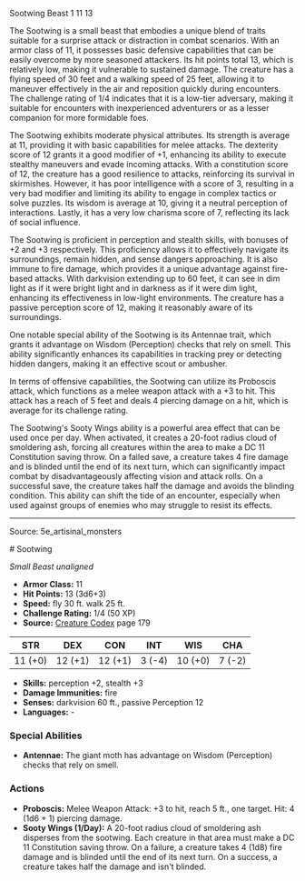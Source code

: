 <MonsterName/>Sootwing</MonsterName>
<CreatureType/>Beast</CreatureType>
<CR/>1</CR>
<AC/>11</AC>
<HP/>13</HP>
<summary>The Sootwing is a small beast that embodies a unique blend of traits suitable for a surprise attack or distraction in combat scenarios. With an armor class of 11, it possesses basic defensive capabilities that can be easily overcome by more seasoned attackers. Its hit points total 13, which is relatively low, making it vulnerable to sustained damage. The creature has a flying speed of 30 feet and a walking speed of 25 feet, allowing it to maneuver effectively in the air and reposition quickly during encounters. The challenge rating of 1/4 indicates that it is a low-tier adversary, making it suitable for encounters with inexperienced adventurers or as a lesser companion for more formidable foes.</summary>

<detail>

The Sootwing exhibits moderate physical attributes. Its strength is average at 11, providing it with basic capabilities for melee attacks. The dexterity score of 12 grants it a good modifier of +1, enhancing its ability to execute stealthy maneuvers and evade incoming attacks. With a constitution score of 12, the creature has a good resilience to attacks, reinforcing its survival in skirmishes. However, it has poor intelligence with a score of 3, resulting in a very bad modifier and limiting its ability to engage in complex tactics or solve puzzles. Its wisdom is average at 10, giving it a neutral perception of interactions. Lastly, it has a very low charisma score of 7, reflecting its lack of social influence.

The Sootwing is proficient in perception and stealth skills, with bonuses of +2 and +3 respectively. This proficiency allows it to effectively navigate its surroundings, remain hidden, and sense dangers approaching. It is also immune to fire damage, which provides it a unique advantage against fire-based attacks. With darkvision extending up to 60 feet, it can see in dim light as if it were bright light and in darkness as if it were dim light, enhancing its effectiveness in low-light environments. The creature has a passive perception score of 12, making it reasonably aware of its surroundings. 

One notable special ability of the Sootwing is its Antennae trait, which grants it advantage on Wisdom (Perception) checks that rely on smell. This ability significantly enhances its capabilities in tracking prey or detecting hidden dangers, making it an effective scout or ambusher.

In terms of offensive capabilities, the Sootwing can utilize its Proboscis attack, which functions as a melee weapon attack with a +3 to hit. This attack has a reach of 5 feet and deals 4 piercing damage on a hit, which is average for its challenge rating.

The Sootwing's Sooty Wings ability is a powerful area effect that can be used once per day. When activated, it creates a 20-foot radius cloud of smoldering ash, forcing all creatures within the area to make a DC 11 Constitution saving throw. On a failed save, a creature takes 4 fire damage and is blinded until the end of its next turn, which can significantly impact combat by disadvantageously affecting vision and attack rolls. On a successful save, the creature takes half the damage and avoids the blinding condition. This ability can shift the tide of an encounter, especially when used against groups of enemies who may struggle to resist its effects.</detail>



---

Source: 5e_artisinal_monsters

<statblock>
# Sootwing

*Small* *Beast* *unaligned*

- **Armor Class:** 11
- **Hit Points:** 13 (3d6+3)
- **Speed:** fly 30 ft. walk 25 ft.
- **Challenge Rating:** 1/4 (50 XP)
- **Source:** [Creature Codex](https://koboldpress.com/kpstore/product/creature-codex-for-5th-edition-dnd) page 179

| STR | DEX | CON | INT | WIS | CHA |
| --- | --- | --- | --- | --- | --- |
| 11 (+0) | 12 (+1) | 12 (+1) | 3 (-4) | 10 (+0) | 7 (-2) |

- **Skills:** perception +2, stealth +3
- **Damage Immunities:** fire
- **Senses:** darkvision 60 ft., passive Perception 12
- **Languages:** -

### Special Abilities

- **Antennae:** The giant moth has advantage on Wisdom (Perception) checks that rely on smell.

### Actions

- **Proboscis:** Melee Weapon Attack: +3 to hit, reach 5 ft., one target. Hit: 4 (1d6 + 1) piercing damage.
- **Sooty Wings (1/Day):** A 20-foot radius cloud of smoldering ash disperses from the sootwing. Each creature in that area must make a DC 11 Constitution saving throw. On a failure, a creature takes 4 (1d8) fire damage and is blinded until the end of its next turn. On a success, a creature takes half the damage and isn't blinded.


</statblock>


